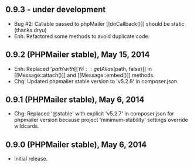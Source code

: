 0.9.3 - under development
-----------------------------

- Bug #2: Callable passed to phpMailer [[doCallback()]] should be static (thanks dryu)
- Enh: Refactored some methods to avoid duplicate code.

0.9.2 (PHPMailer stable), May 15, 2014
-----------------------------

- Enh: Replaced '$path' with [[Yii::getAlias($path, false)]] in [[Message::attach()]] and [[Message::embed()]] methods.
- Chg: Updated phpmailer stable version to 'v5.2.8' in composer.json.


0.9.1 (PHPMailer stable), May 6, 2014
-----------------------------

- Chg: Replaced '@stable' with explicit 'v5.2.7' in composer.json for phpmailer version because project 'minimum-stability' settings override wildcards.

0.9.0 (PHPMailer stable), May 6, 2014
-----------------------------

- Initial release.

